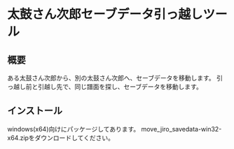 # 太鼓さん次郎セーブデータ引っ越しツール

## 概要
ある太鼓さん次郎から、別の太鼓さん次郎へ、セーブデータを移動します。
引っ越し前と引越し先で、同じ譜面を探し、セーブデータを移動します。

## インストール
windows(x64)向けにパッケージしてあります。
move_jiro_savedata-win32-x64.zipをダウンロードしてください。
